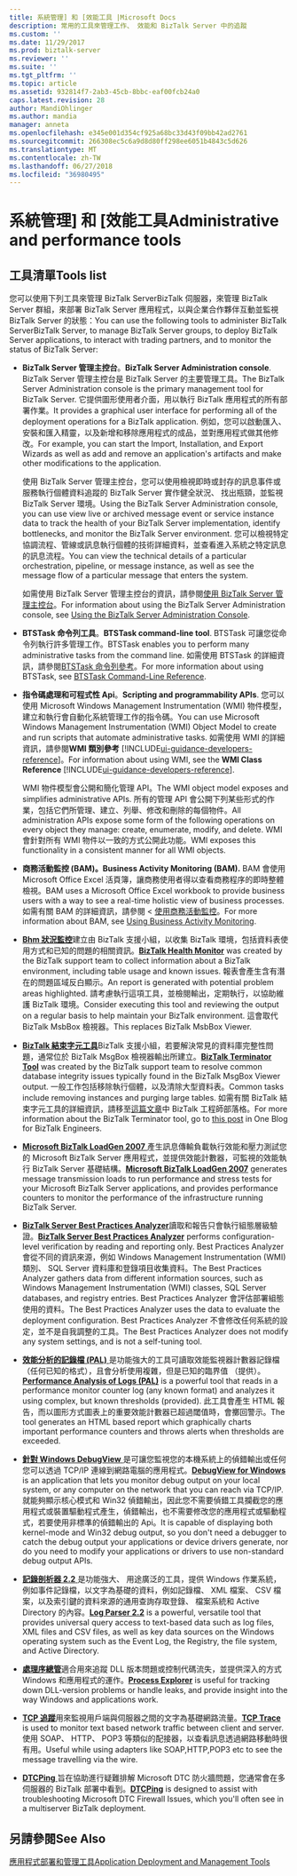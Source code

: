 ```yaml
---
title: 系統管理] 和 [效能工具 |Microsoft Docs
description: 常用的工具來管理工作、 效能和 BizTalk Server 中的追蹤
ms.custom: ''
ms.date: 11/29/2017
ms.prod: biztalk-server
ms.reviewer: ''
ms.suite: ''
ms.tgt_pltfrm: ''
ms.topic: article
ms.assetid: 932814f7-2ab3-45cb-8bbc-eaf00fcb24a0
caps.latest.revision: 28
author: MandiOhlinger
ms.author: mandia
manager: anneta
ms.openlocfilehash: e345e001d354cf925a68bc33d43f09bb42ad2761
ms.sourcegitcommit: 266308ec5c6a9d8d80ff298ee6051b4843c5d626
ms.translationtype: MT
ms.contentlocale: zh-TW
ms.lasthandoff: 06/27/2018
ms.locfileid: "36980495"
---
```

# <a name="administrative-and-performance-tools"></a><span data-ttu-id="053a9-103">系統管理] 和 [效能工具</span><span class="sxs-lookup"><span data-stu-id="053a9-103">Administrative and performance tools</span></span> 

## <a name="tools-list"></a><span data-ttu-id="053a9-104">工具清單</span><span class="sxs-lookup"><span data-stu-id="053a9-104">Tools list</span></span>
<span data-ttu-id="053a9-105">您可以使用下列工具來管理 BizTalk ServerBizTalk 伺服器，來管理 BizTalk Server 群組，來部署 BizTalk Server 應用程式，以與企業合作夥伴互動並監視 BizTalk Server 的狀態：</span><span class="sxs-lookup"><span data-stu-id="053a9-105">You can use the following tools to administer BizTalk ServerBizTalk Server, to manage BizTalk Server groups, to deploy BizTalk Server applications, to interact with trading partners, and to monitor the status of BizTalk Server:</span></span>  
  
- <span data-ttu-id="053a9-106">**BizTalk Server 管理主控台**。</span><span class="sxs-lookup"><span data-stu-id="053a9-106">**BizTalk Server Administration console**.</span></span> <span data-ttu-id="053a9-107">BizTalk Server 管理主控台是 BizTalk Server 的主要管理工具。</span><span class="sxs-lookup"><span data-stu-id="053a9-107">The BizTalk Server Administration console is the primary management tool for BizTalk Server.</span></span> <span data-ttu-id="053a9-108">它提供圖形使用者介面，用以執行 BizTalk 應用程式的所有部署作業。</span><span class="sxs-lookup"><span data-stu-id="053a9-108">It provides a graphical user interface for performing all of the deployment operations for a BizTalk application.</span></span> <span data-ttu-id="053a9-109">例如，您可以啟動匯入、安裝和匯入精靈，以及新增和移除應用程式的成品，並對應用程式做其他修改。</span><span class="sxs-lookup"><span data-stu-id="053a9-109">For example, you can start the Import, Installation, and Export Wizards as well as add and remove an application's artifacts and make other modifications to the application.</span></span>  
  
   <span data-ttu-id="053a9-110">使用 BizTalk Server 管理主控台，您可以使用檢視即時或封存的訊息事件或服務執行個體資料追蹤的 BizTalk Server 實作健全狀況、 找出瓶頸，並監視 BizTalk Server 環境。</span><span class="sxs-lookup"><span data-stu-id="053a9-110">Using the BizTalk Server Administration console, you can use view live or archived message event or service instance data to track the health of your BizTalk Server implementation, identify bottlenecks, and monitor the BizTalk Server environment.</span></span> <span data-ttu-id="053a9-111">您可以檢視特定協調流程、管線或訊息執行個體的技術詳細資料，並查看進入系統之特定訊息的訊息流程。</span><span class="sxs-lookup"><span data-stu-id="053a9-111">You can view the technical details of a particular orchestration, pipeline, or message instance, as well as see the message flow of a particular message that enters the system.</span></span>  
  
   <span data-ttu-id="053a9-112">如需使用 BizTalk Server 管理主控台的資訊，請參閱[使用 BizTalk Server 管理主控台](../core/using-the-biztalk-server-administration-console.md)。</span><span class="sxs-lookup"><span data-stu-id="053a9-112">For information about using the BizTalk Server Administration console, see [Using the BizTalk Server Administration Console](../core/using-the-biztalk-server-administration-console.md).</span></span>  
  
- <span data-ttu-id="053a9-113">**BTSTask 命令列工具**。</span><span class="sxs-lookup"><span data-stu-id="053a9-113">**BTSTask command-line tool**.</span></span> <span data-ttu-id="053a9-114">BTSTask 可讓您從命令列執行許多管理工作。</span><span class="sxs-lookup"><span data-stu-id="053a9-114">BTSTask enables you to perform many administrative tasks from the command line.</span></span> <span data-ttu-id="053a9-115">如需使用 BTSTask 的詳細資訊，請參閱[BTSTask 命令列參考](../core/btstask-command-line-reference.md)。</span><span class="sxs-lookup"><span data-stu-id="053a9-115">For more information about using BTSTask, see [BTSTask Command-Line Reference](../core/btstask-command-line-reference.md).</span></span>  
  
- <span data-ttu-id="053a9-116">**指令碼處理和可程式性 Api**。</span><span class="sxs-lookup"><span data-stu-id="053a9-116">**Scripting and programmability APIs**.</span></span> <span data-ttu-id="053a9-117">您可以使用 Microsoft Windows Management Instrumentation (WMI) 物件模型，建立和執行會自動化系統管理工作的指令碼。</span><span class="sxs-lookup"><span data-stu-id="053a9-117">You can use Microsoft Windows Management Instrumentation (WMI) Object Model to create and run scripts that automate administrative tasks.</span></span> <span data-ttu-id="053a9-118">如需使用 WMI 的詳細資訊，請參閱**WMI 類別參考** [!INCLUDE[ui-guidance-developers-reference](../includes/ui-guidance-developers-reference.md)]。</span><span class="sxs-lookup"><span data-stu-id="053a9-118">For information about using WMI, see the **WMI Class Reference** [!INCLUDE[ui-guidance-developers-reference](../includes/ui-guidance-developers-reference.md)].</span></span>
  
   <span data-ttu-id="053a9-119">WMI 物件模型會公開和簡化管理 API。</span><span class="sxs-lookup"><span data-stu-id="053a9-119">The WMI object model exposes and simplifies administrative APIs.</span></span> <span data-ttu-id="053a9-120">所有的管理 API 會公開下列某些形式的作業，包括它們所管理、建立、列舉、修改和刪除的每個物件。</span><span class="sxs-lookup"><span data-stu-id="053a9-120">All administration APIs expose some form of the following operations on every object they manage: create, enumerate, modify, and delete.</span></span> <span data-ttu-id="053a9-121">WMI 會針對所有 WMI 物件以一致的方式公開此功能。</span><span class="sxs-lookup"><span data-stu-id="053a9-121">WMI exposes this functionality in a consistent manner for all WMI objects.</span></span>  
  
- <span data-ttu-id="053a9-122">**商務活動監控 (BAM)。**</span><span class="sxs-lookup"><span data-stu-id="053a9-122">**Business Activity Monitoring (BAM).**</span></span> <span data-ttu-id="053a9-123">BAM 會使用 Microsoft Office Excel 活頁簿，讓商務使用者得以查看商務程序的即時整體檢視。</span><span class="sxs-lookup"><span data-stu-id="053a9-123">BAM uses a Microsoft Office Excel workbook to provide business users with a way to see a real-time holistic view of business processes.</span></span> <span data-ttu-id="053a9-124">如需有關 BAM 的詳細資訊，請參閱 <<c0> [ 使用商務活動監控](../core/using-business-activity-monitoring.md)。</span><span class="sxs-lookup"><span data-stu-id="053a9-124">For more information about BAM, see [Using Business Activity Monitoring](../core/using-business-activity-monitoring.md).</span></span>  


- <span data-ttu-id="053a9-125">[**Bhm 狀況監控**](http://blogs.msdn.com/b/biztalkhealthmonitor/ "Bhm 狀況監控")建立由 BizTalk 支援小組，以收集 BizTalk 環境，包括資料表使用方式和已知的問題的相關資訊。</span><span class="sxs-lookup"><span data-stu-id="053a9-125">[**BizTalk Health Monitor**](http://blogs.msdn.com/b/biztalkhealthmonitor/ "BizTalk Health Monitor ") was created by the BizTalk support team to collect information about a BizTalk environment, including table usage and known issues.</span></span> <span data-ttu-id="053a9-126">報表會產生含有潛在的問題區域反白顯示。</span><span class="sxs-lookup"><span data-stu-id="053a9-126">An report is generated with potential problem areas highlighted.</span></span> <span data-ttu-id="053a9-127">請考慮執行這項工具，並檢閱輸出，定期執行，以協助維護 BizTalk 環境。</span><span class="sxs-lookup"><span data-stu-id="053a9-127">Consider executing this tool and reviewing the output on a regular basis to help maintain your BizTalk environment.</span></span> <span data-ttu-id="053a9-128">這會取代 BizTalk MsbBox 檢視器。</span><span class="sxs-lookup"><span data-stu-id="053a9-128">This replaces BizTalk MsbBox Viewer.</span></span>

- <span data-ttu-id="053a9-129">[**BizTalk 結束字元工具**](https://www.microsoft.com/download/en/details.aspx?id=2846 "BizTalk 結束字元工具")BizTalk 支援小組，若要解決常見的資料庫完整性問題，通常位於 BizTalk MsgBox 檢視器輸出所建立。</span><span class="sxs-lookup"><span data-stu-id="053a9-129">[**BizTalk Terminator Tool**](https://www.microsoft.com/download/en/details.aspx?id=2846 "BizTalk Terminator Tool") was created by the BizTalk support team to resolve common database integrity issues typically found in the BizTalk MsgBox Viewer output.</span></span> <span data-ttu-id="053a9-130">一般工作包括移除執行個體，以及清除大型資料表。</span><span class="sxs-lookup"><span data-stu-id="053a9-130">Common tasks include removing instances and purging large tables.</span></span> <span data-ttu-id="053a9-131">如需有關 BizTalk 結束字元工具的詳細資訊，請移至[這篇文章](http://blogs.msdn.com/b/biztalkcpr/archive/2011/02/10/using-biztalk-terminator-to-resolve-issues-identified-by-biztalk-msgboxviewer.aspx)中 BizTalk 工程師部落格。</span><span class="sxs-lookup"><span data-stu-id="053a9-131">For more information about the BizTalk Terminator tool, go to [this post](http://blogs.msdn.com/b/biztalkcpr/archive/2011/02/10/using-biztalk-terminator-to-resolve-issues-identified-by-biztalk-msgboxviewer.aspx) in One Blog for BizTalk Engineers.</span></span>

- <span data-ttu-id="053a9-132">[**Microsoft BizTalk LoadGen 2007** ](https://www.microsoft.com/download/details.aspx?id=14925)產生訊息傳輸負載執行效能和壓力測試您的 Microsoft BizTalk Server 應用程式，並提供效能計數器，可監視的效能執行 BizTalk Server 基礎結構。</span><span class="sxs-lookup"><span data-stu-id="053a9-132">[**Microsoft BizTalk LoadGen 2007**](https://www.microsoft.com/download/details.aspx?id=14925) generates message transmission loads to run performance and stress tests for your Microsoft BizTalk Server applications, and provides performance counters to monitor the performance of the infrastructure running BizTalk Server.</span></span>

- <span data-ttu-id="053a9-133">[**BizTalk Server Best Practices Analyzer**](https://www.microsoft.com/downloads/details.aspx?FamilyID=93d432fe-1370-4b6d-aaa8-a0c43c30f5ab "BizTalk Server Best Practices Analyzer")讀取和報告只會執行組態層級驗證。</span><span class="sxs-lookup"><span data-stu-id="053a9-133">[**BizTalk Server Best Practices Analyzer**](https://www.microsoft.com/downloads/details.aspx?FamilyID=93d432fe-1370-4b6d-aaa8-a0c43c30f5ab "BizTalk Server Best Practices Analyzer") performs configuration-level verification by reading and reporting only.</span></span> <span data-ttu-id="053a9-134">Best Practices Analyzer 會從不同的資訊來源，例如 Windows Management Instrumentation (WMI) 類別、 SQL Server 資料庫和登錄項目收集資料。</span><span class="sxs-lookup"><span data-stu-id="053a9-134">The Best Practices Analyzer gathers data from different information sources, such as Windows Management Instrumentation (WMI) classes, SQL Server databases, and registry entries.</span></span> <span data-ttu-id="053a9-135">Best Practices Analyzer 會評估部署組態使用的資料。</span><span class="sxs-lookup"><span data-stu-id="053a9-135">The Best Practices Analyzer uses the data to evaluate the deployment configuration.</span></span> <span data-ttu-id="053a9-136">Best Practices Analyzer 不會修改任何系統的設定，並不是自我調整的工具。</span><span class="sxs-lookup"><span data-stu-id="053a9-136">The Best Practices Analyzer does not modify any system settings, and is not a self-tuning tool.</span></span>

- <span data-ttu-id="053a9-137">[**效能分析的記錄檔 (PAL)** ](https://github.com/clinthuffman/PAL)是功能強大的工具可讀取效能監視器計數器記錄檔 （任何已知的格式），且會分析使用複雜，但是已知的臨界值 （提供）。</span><span class="sxs-lookup"><span data-stu-id="053a9-137">[**Performance Analysis of Logs (PAL)**](https://github.com/clinthuffman/PAL) is a powerful tool that reads in a performance monitor counter log (any known format) and analyzes it using complex, but known thresholds (provided).</span></span> <span data-ttu-id="053a9-138">此工具會產生 HTML 報告，而以圖形方式圖表上的重要效能計數器已超過閾值時，會擲回警示。</span><span class="sxs-lookup"><span data-stu-id="053a9-138">The tool generates an HTML based report which graphically charts important performance counters and throws alerts when thresholds are exceeded.</span></span>

- <span data-ttu-id="053a9-139">[**針對 Windows DebugView** ](https://docs.microsoft.com/sysinternals/downloads/debugview)是可讓您監視您的本機系統上的偵錯輸出或任何您可以透過 TCP/IP 連線到網路電腦的應用程式。</span><span class="sxs-lookup"><span data-stu-id="053a9-139">[**DebugView for Windows**](https://docs.microsoft.com/sysinternals/downloads/debugview) is an application that lets you monitor debug output on your local system, or any computer on the network that you can reach via TCP/IP.</span></span> <span data-ttu-id="053a9-140">就能夠顯示核心模式和 Win32 偵錯輸出，因此您不需要偵錯工具攔截您的應用程式或裝置驅動程式產生，偵錯輸出，也不需要修改您的應用程式或驅動程式，若要使用非標準的偵錯輸出的 Api。</span><span class="sxs-lookup"><span data-stu-id="053a9-140">It is capable of displaying both kernel-mode and Win32 debug output, so you don't need a debugger to catch the debug output your applications or device drivers generate, nor do you need to modify your applications or drivers to use non-standard debug output APIs.</span></span>

- <span data-ttu-id="053a9-141">[**記錄剖析器 2.2** ](https://www.microsoft.com/download/details.aspx?id=24659)是功能強大、 用途廣泛的工具，提供 Windows 作業系統，例如事件記錄檔，以文字為基礎的資料，例如記錄檔、 XML 檔案、 CSV 檔案，以及索引鍵的資料來源的通用查詢存取登錄、 檔案系統和 Active Directory 的內容。</span><span class="sxs-lookup"><span data-stu-id="053a9-141">[**Log Parser 2.2**](https://www.microsoft.com/download/details.aspx?id=24659) is a powerful, versatile tool that provides universal query access to text-based data such as log files, XML files and CSV files, as well as key data sources on the Windows operating system such as the Event Log, the Registry, the file system, and Active Directory.</span></span>

- <span data-ttu-id="053a9-142">[**處理序總管**](https://docs.microsoft.com/sysinternals/downloads/process-explorer)適合用來追蹤 DLL 版本問題或控制代碼流失，並提供深入的方式 Windows 和應用程式的運作。</span><span class="sxs-lookup"><span data-stu-id="053a9-142">[**Process Explorer**](https://docs.microsoft.com/sysinternals/downloads/process-explorer) is useful for tracking down DLL-version problems or handle leaks, and provide insight into the way Windows and applications work.</span></span>

- <span data-ttu-id="053a9-143">[**TCP 追蹤**](http://www.pocketsoap.com/tcptrace/ "TCP 追蹤")用來監視用戶端與伺服器之間的文字為基礎網路流量。</span><span class="sxs-lookup"><span data-stu-id="053a9-143">[**TCP Trace**](http://www.pocketsoap.com/tcptrace/ "TCP Trace") is used to monitor text based network traffic between client and server.</span></span> <span data-ttu-id="053a9-144">使用 SOAP、 HTTP、 POP3 等類似的配接器，以查看訊息透過網路移動時很有用。</span><span class="sxs-lookup"><span data-stu-id="053a9-144">Useful while using adapters like SOAP,HTTP,POP3 etc to see the message travelling via the wire.</span></span>

- <span data-ttu-id="053a9-145">[**DTCPing** ](https://www.microsoft.com/download/details.aspx?id=2868)旨在協助進行疑難排解 Microsoft DTC 防火牆問題，您通常會在多伺服器的 BizTalk 部署中看到。</span><span class="sxs-lookup"><span data-stu-id="053a9-145">[**DTCPing**](https://www.microsoft.com/download/details.aspx?id=2868) is designed to assist with troubleshooting Microsoft DTC Firewall Issues, which you'll often see in a multiserver BizTalk deployment.</span></span>

  
## <a name="see-also"></a><span data-ttu-id="053a9-146">另請參閱</span><span class="sxs-lookup"><span data-stu-id="053a9-146">See Also</span></span>  
 [<span data-ttu-id="053a9-147">應用程式部署和管理工具</span><span class="sxs-lookup"><span data-stu-id="053a9-147">Application Deployment and Management Tools</span></span>](../core/application-deployment-and-management-tools.md)